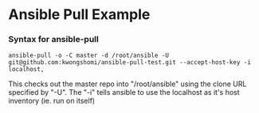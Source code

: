 # Ansible Pull Example

### Syntax for ansible-pull

```
ansible-pull -o -C master -d /root/ansible -U git@github.com:kwongshomi/ansible-pull-test.git --accept-host-key -i localhost,
```

This checks out the master repo into "/root/ansible" using the clone URL specified by "-U".
The "-i" tells ansible to use the localhost as it's host inventory (ie. run on itself)
